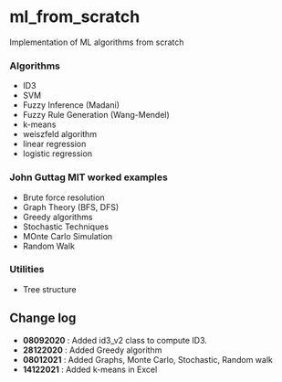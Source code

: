 # ml_from_scratch

Implementation of ML algorithms from scratch

### Algorithms

- ID3
- SVM
- Fuzzy Inference (Madani)
- Fuzzy Rule Generation (Wang-Mendel)
- k-means
- weiszfeld algorithm
- linear regression
- logistic regression

### John Guttag MIT worked examples

- Brute force resolution
- Graph Theory (BFS, DFS)
- Greedy algorithms
- Stochastic Techniques
- MOnte Carlo Simulation
- Random Walk

### Utilities

- Tree structure

## Change log

- **08092020** : Added id3_v2 class to compute ID3.
- **28122020** : Added Greedy algorithm
- **08012021** : Added Graphs, Monte Carlo, Stochastic, Random walk
- **14122021** : Added k-means in Excel
